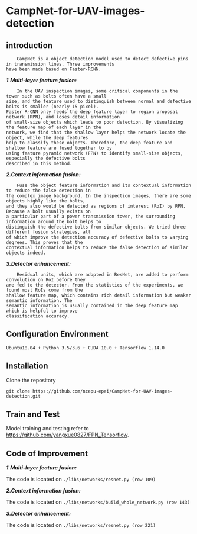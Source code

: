 CampNet-for-UAV-images-detection
====================================
introduction
-------------------
        CampNet is a object detection model used to detect defective pins in transmission lines. Three improvements   
    have been made based on Faster-RCNN. 
   ***1.Multi-layer feature fusion:*** 
    
        In the UAV inspection images, some critical components in the tower such as bolts often have a small 
    size, and the feature used to distinguish between normal and defective bolts is smaller (nearly 15 pixel). 
    Faster R-CNN only feeds the deep feature layer to region proposal network (RPN), and loses detail information  
    of small-size objects which leads to poor detection. By visualizing the feature map of each layer in the 
    network, we find that the shallow layer helps the network locate the object, while the deep features
    help to classify these objects. Therefore, the deep feature and shallow feature are fused together to by 
    using feature pyramid network (FPN) to identify small-size objects, especially the defective bolts 
    described in this method.
    
   ***2.Context information fusion:*** 
   
        Fuse the object feature information and its contextual information to reduce the false detection in 
    the complex image background. In the inspection images, there are some objects highly like the bolts, 
    and they also would be detected as regions of interest (RoI) by RPN. Because a bolt usually exists on 
    a particular part of a power transmission tower, the surrounding information around the bolt helps to 
    distinguish the defective bolts from similar objects. We tried three different fusion strategies, all 
    of which improve the detection accuracy of defective bolts to varying degrees. This proves that the 
    contextual information helps to reduce the false detection of similar objects indeed. 
    
   ***3.Detector enhancement:*** 
    
        Residual units, which are adopted in ResNet, are added to perform convolution on RoI before they 
    are fed to the detector. From the statistics of the experiments, we found most RoIs come from the 
    shallow feature map, which contains rich detail information but weaker semantic information. The 
    semantic information is usually contained in the deep feature map which is helpful to improve 
    classification accuracy.   
 
Configuration Environment
---------------------
    Ubuntu18.04 + Python 3.5/3.6 + CUDA 10.0 + Tensorflow 1.14.0
    
Installation
--------------------
Clone the repository    
  ```Shell    
  git clone https://github.com/ncepu-epai/CampNet-for-UAV-images-detection.git    
  ```       
Train and Test
--------------------
 Model training and testing refer to https://github.com/yangxue0827/FPN_Tensorflow.

Code of Improvement
---------------------

***1.Multi-layer feature fusion:*** 

The code is located on `./libs/networks/resnet.py (row 109)`

 ***2.Context information fusion:*** 
 
 The code is located on `./libs/networks/build_whole_network.py (row 143)`
 
 ***3.Detector enhancement:*** 

 The code is located on `./libs/networks/resnet.py (row 221)`
